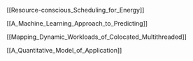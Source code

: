 [[Resource-conscious_Scheduling_for_Energy]]

[[A_Machine_Learning_Approach_to_Predicting]]

[[Mapping_Dynamic_Workloads_of_Colocated_Multithreaded]]

[[A_Quantitative_Model_of_Application]]

